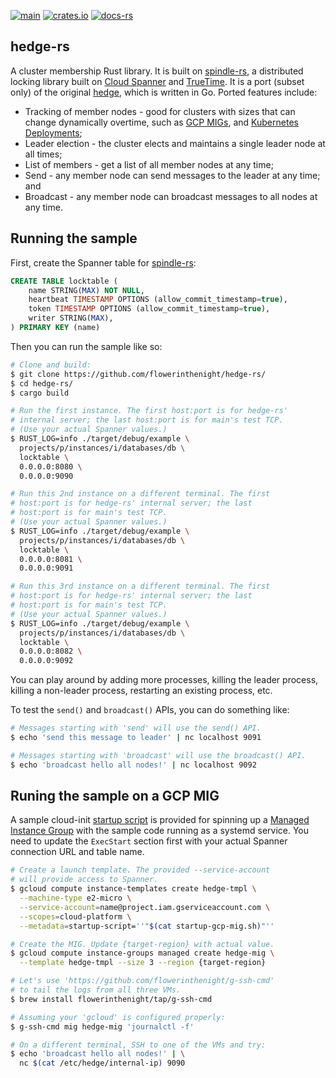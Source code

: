 [![main](https://github.com/flowerinthenight/hedge-rs/actions/workflows/main.yml/badge.svg)](https://github.com/flowerinthenight/hedge-rs/actions/workflows/main.yml)
[![crates.io](https://img.shields.io/crates/v/hedge_rs)](https://crates.io/crates/hedge_rs)
[![docs-rs](https://img.shields.io/docsrs/hedge_rs)](https://docs.rs/hedge_rs/latest/hedge_rs/)

## hedge-rs

A cluster membership Rust library. It is built on [spindle-rs](https://github.com/flowerinthenight/spindle-rs), a distributed locking library built on [Cloud Spanner](https://cloud.google.com/spanner/) and [TrueTime](https://cloud.google.com/spanner/docs/true-time-external-consistency). It is a port (subset only) of the original [hedge](https://github.com/flowerinthenight/hedge), which is written in Go. Ported features include:

* Tracking of member nodes - good for clusters with sizes that can change dynamically overtime, such as [GCP MIGs](https://cloud.google.com/compute/docs/instance-groups#managed_instance_groups), and [Kubernetes Deployments](https://kubernetes.io/docs/concepts/workloads/controllers/deployment/);
* Leader election - the cluster elects and maintains a single leader node at all times;
* List of members - get a list of all member nodes at any time;
* Send - any member node can send messages to the leader at any time; and
* Broadcast - any member node can broadcast messages to all nodes at any time.

## Running the sample

First, create the Spanner table for [spindle-rs](https://github.com/flowerinthenight/spindle-rs):

```sql
CREATE TABLE locktable (
    name STRING(MAX) NOT NULL,
    heartbeat TIMESTAMP OPTIONS (allow_commit_timestamp=true),
    token TIMESTAMP OPTIONS (allow_commit_timestamp=true),
    writer STRING(MAX),
) PRIMARY KEY (name)
```

Then you can run the sample like so:

```bash
# Clone and build:
$ git clone https://github.com/flowerinthenight/hedge-rs/
$ cd hedge-rs/
$ cargo build

# Run the first instance. The first host:port is for hedge-rs'
# internal server; the last host:port is for main's test TCP.
# (Use your actual Spanner values.)
$ RUST_LOG=info ./target/debug/example \
  projects/p/instances/i/databases/db \
  locktable \
  0.0.0.0:8080 \
  0.0.0.0:9090

# Run this 2nd instance on a different terminal. The first
# host:port is for hedge-rs' internal server; the last
# host:port is for main's test TCP.
# (Use your actual Spanner values.)
$ RUST_LOG=info ./target/debug/example \
  projects/p/instances/i/databases/db \
  locktable \
  0.0.0.0:8081 \
  0.0.0.0:9091

# Run this 3rd instance on a different terminal. The first
# host:port is for hedge-rs' internal server; the last
# host:port is for main's test TCP.
# (Use your actual Spanner values.)
$ RUST_LOG=info ./target/debug/example \
  projects/p/instances/i/databases/db \
  locktable \
  0.0.0.0:8082 \
  0.0.0.0:9092
```

You can play around by adding more processes, killing the leader process, killing a non-leader process, restarting an existing process, etc.

To test the `send()` and `broadcast()` APIs, you can do something like:

```bash
# Messages starting with 'send' will use the send() API.
$ echo 'send this message to leader' | nc localhost 9091

# Messages starting with 'broadcast' will use the broadcast() API.
$ echo 'broadcast hello all nodes!' | nc localhost 9092
```

## Runing the sample on a GCP MIG

A sample cloud-init [startup script](./startup-gcp-mig.sh) is provided for spinning up a [Managed Instance Group](https://cloud.google.com/compute/docs/instance-groups#managed_instance_groups) with the sample code running as a systemd service. You need to update the `ExecStart` section first with your actual Spanner connection URL and table name.

```bash
# Create a launch template. The provided --service-account
# will provide access to Spanner.
$ gcloud compute instance-templates create hedge-tmpl \
  --machine-type e2-micro \
  --service-account=name@project.iam.gserviceaccount.com \
  --scopes=cloud-platform \
  --metadata=startup-script=''"$(cat startup-gcp-mig.sh)"''

# Create the MIG. Update {target-region} with actual value.
$ gcloud compute instance-groups managed create hedge-mig \
  --template hedge-tmpl --size 3 --region {target-region}

# Let's use 'https://github.com/flowerinthenight/g-ssh-cmd'
# to tail the logs from all three VMs.
$ brew install flowerinthenight/tap/g-ssh-cmd

# Assuming your 'gcloud' is configured properly:
$ g-ssh-cmd mig hedge-mig 'journalctl -f'

# On a different terminal, SSH to one of the VMs and try:
$ echo 'broadcast hello all nodes!' | \
  nc $(cat /etc/hedge/internal-ip) 9090
```
